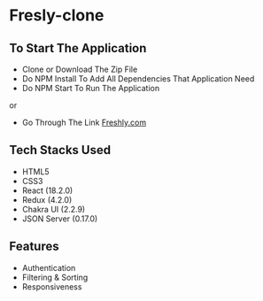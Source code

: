 # Fresly-clone

## To Start The Application

* Clone or Download The Zip File
* Do NPM Install To Add All Dependencies That Application Need
* Do NPM Start To Run The Application

or

* Go Through The Link [Freshly.com](https://freshly-app.netlify.app/)

## Tech Stacks Used

* HTML5
* CSS3
* React (18.2.0)
* Redux (4.2.0)
* Chakra UI (2.2.9)
* JSON Server (0.17.0)

## Features 

* Authentication
* Filtering & Sorting
* Responsiveness


